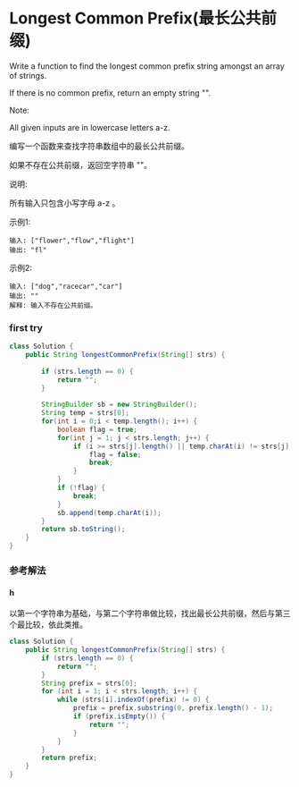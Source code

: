 # Longest Common Prefix(最长公共前缀)

Write a function to find the longest common prefix string amongst an array of strings.

If there is no common prefix, return an empty string "".

Note:

All given inputs are in lowercase letters a-z.

编写一个函数来查找字符串数组中的最长公共前缀。

如果不存在公共前缀，返回空字符串 ""。

说明:

所有输入只包含小写字母 a-z 。

示例1:

```
输入: ["flower","flow","flight"]
输出: "fl"
```
示例2:

```
输入: ["dog","racecar","car"]
输出: ""
解释: 输入不存在公共前缀。
```

### first try


```java
class Solution {
    public String longestCommonPrefix(String[] strs) {
        
        if (strs.length == 0) {
            return "";
        }
        
        StringBuilder sb = new StringBuilder();
        String temp = strs[0];
        for(int i = 0;i < temp.length(); i++) {
            boolean flag = true;
            for(int j = 1; j < strs.length; j++) {
                if (i >= strs[j].length() || temp.charAt(i) != strs[j].charAt(i)) {
                    flag = false;
                    break;
                }
            }
            if (!flag) {
                break;
            }
            sb.append(temp.charAt(i));
        }
        return sb.toString();
    }
}
```

### 参考解法

#### h

以第一个字符串为基础，与第二个字符串做比较，找出最长公共前缀，然后与第三个最比较，依此类推。

```java
class Solution {
    public String longestCommonPrefix(String[] strs) {
        if (strs.length == 0) {
            return "";
        }
        String prefix = strs[0];
        for (int i = 1; i < strs.length; i++) {
            while (strs[i].indexOf(prefix) != 0) {
                prefix = prefix.substring(0, prefix.length() - 1);
                if (prefix.isEmpty()) {
                    return "";
                }
            }
        }
        return prefix;
    }
}
```
